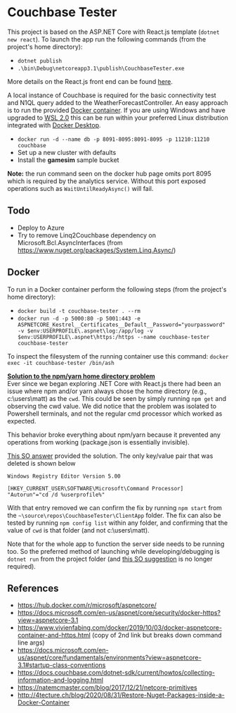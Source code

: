 # Couchbase Tester
This project is based on the ASP.NET Core with React.js template (`dotnet new react`). To launch the app run the following commands (from the project's home directory):
* `dotnet publish`
* `.\bin\Debug\netcoreapp3.1\publish\CouchbaseTester.exe`

More details on the React.js front end can be found [here](ClientApp/README.md).

A local instance of Couchbase is required for the basic connectivity test and N1QL query added to the WeatherForecastController. An easy approach is to run the provided [Docker container](https://hub.docker.com/r/couchbase/server/). If you are using Windows and have upgraded to [WSL 2.0](https://docs.microsoft.com/en-us/windows/wsl/wsl2-index) this can be run within your preferred Linux distribution integrated with [Docker Desktop](https://docs.docker.com/docker-for-windows/wsl/).
* `docker run -d --name db -p 8091-8095:8091-8095 -p 11210:11210 couchbase`
* Set up a new cluster with defaults
* Install the __gamesim__ sample bucket

__Note:__ the run command seen on the docker hub page omits port 8095 which is required by the analytics service. Without this port exposed operations such as `WaitUntilReadyAsync()` will fail.

## Todo
* Deploy to Azure
* Try to remove Linq2Couchbase dependency on Microsoft.Bcl.AsyncInterfaces (from https://www.nuget.org/packages/System.Linq.Async/)

## Docker
To run in a Docker container perform the following steps (from the project's home directory):
* `docker build -t couchbase-tester . --rm`
* `docker run -d -p 5000:80 -p 5001:443 -e ASPNETCORE_Kestrel__Certificates__Default__Password="yourpassword" -v $env:USERPROFILE\.aspnet\log:/app/log -v $env:USERPROFILE\.aspnet\https:/https --name couchbase-tester couchbase-tester`

To inspect the filesystem of the running container use this command: `docker exec -it couchbase-tester /bin/ash`

<ins>**Solution to the npm/yarn home directory problem**</ins>\
Ever since we began exploring .NET Core with React.js there had been an issue where npm and/or yarn always chose the home directory (e.g., c:\users\matt) as the `cwd`. This could be seen by simply running `npm get` and observing the cwd value. We did notice that the problem was isolated to Powershell terminals, and not the regular cmd processor which worked as expected.

This behavior broke everything about npm/yarn because it prevented any operations from working (package.json is essentially invisible).

[This SO answer](https://stackoverflow.com/a/29561882) provided the solution. The only key/value pair that was deleted is shown below
```Batchfile
Windows Registry Editor Version 5.00

[HKEY_CURRENT_USER\SOFTWARE\Microsoft\Command Processor]
"Autorun"="cd /d %userprofile%"
```

With that entry removed we can confirm the fix by running `npm start` from the `~\source\repos\CouchbaseTester\ClientApp` folder. The fix can also be tested by running `npm config list` within any folder, and confirming that the value of `cwd` is that folder (and not c:\users\matt).

Note that for the whole app to function the server side needs to be running too. So the preferred method of launching while developing/debugging is `dotnet run` from the project folder (and [this SO suggestion](https://stackoverflow.com/a/61354275) is no longer required).

## References
* https://hub.docker.com/r/microsoft/aspnetcore/
* https://docs.microsoft.com/en-us/aspnet/core/security/docker-https?view=aspnetcore-3.1
* https://www.vivienfabing.com/docker/2019/10/03/docker-aspnetcore-container-and-https.html (copy of 2nd link but breaks down command line args)
* https://docs.microsoft.com/en-us/aspnet/core/fundamentals/environments?view=aspnetcore-3.1#startup-class-conventions
* https://docs.couchbase.com/dotnet-sdk/current/howtos/collecting-information-and-logging.html
* https://natemcmaster.com/blog/2017/12/21/netcore-primitives
* http://4tecture.ch/blog/2020/08/31/Restore-Nuget-Packages-inside-a-Docker-Container